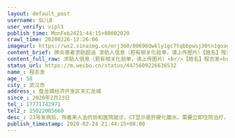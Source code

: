 ```yaml
---
layout: default_post
username: 似儿B
user_verify: vipl1
publish_time: MonFeb2421:44:15+08002020
crawl_time: 20200226-12:26:06
imageurl: https://wx2.sinaimg.cn/orj360/00696Qwkly1gc7tqbbpwsj30tn1goagh.jpg
content_brief: 肺炎患者求助超话 求助人信息（若有相关化验单，请上传图片）【姓名】程志发【年龄】58【所在城市】武汉市【所在小区、社区】盘龙城经济开发区天汇龙城【患病时间】2020年2月23日【联系方式】17771742971【其他紧急联系人】15022085660【病情描述】23号发病后，带着来人去的协和医院就诊， ...全文
content_full_raw: 求助人信息（若有相关化验单，请上传图片）<br/>【姓名】程志发<br/>【年龄】58<br/>【所在城市】武汉市<br/>【所在小区、社区】盘龙城经济开发区天汇龙城<br/>【患病时间】2020年2月23日<br/>【联系方式】17771742971<br/>【其他紧急联系人】15022085660<br/>【病情描述】23号发病后，带着来人去的协和医院就诊，CT显示是肝硬化腹水。需要立即住院治疗，因为药物无法治疗，然后急诊医生告诉我们目前这边只能急诊，无法收患者住院治疗，建议自行寻找可住院的医院治疗，如不及时治疗将会转化癌，危及生命。
status_url: https://m.weibo.cn/status/4475609226636532
name_: 程志发
age_: 58
city_: 武汉市
address_: 盘龙城经济开发区天汇龙城
since_: 2020年2月23日
tel_: 17771742971
tel2_: 15022085660
desc_: 23号发病后，带着来人去的协和医院就诊，CT显示是肝硬化腹水。需要立即住院治疗，因为药物无法治疗，然后急诊医生告诉我们目前这边只能急诊，无法收患者住院治疗，建议自行寻找可住院的医院治疗，如不及时治疗将会转化癌，危及生命。
publish_timestamp: 2020-02-24 21:44:15+08:00
---
```

